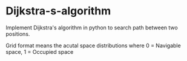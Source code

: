 # Dijkstra-s-algorithm

Implement Dijkstra's algorithm in python to search path between two positions.

Grid format means the acutal space distributions where  0 = Navigable space, 1 = Occupied space
